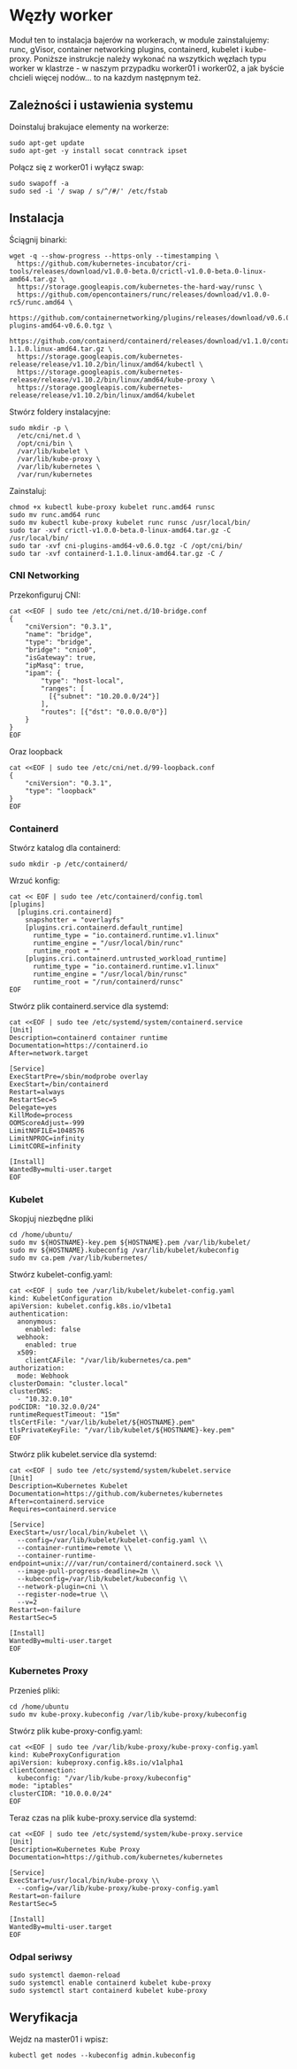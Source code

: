# Węzły worker
Moduł ten to instalacja bajerów na workerach, w module zainstalujemy: runc, gVisor, container networking plugins, containerd, kubelet i kube-proxy. Poniższe instrukcje należy wykonać na wszytkich węzłach typu worker w klastrze - w naszym przypadku worker01 i worker02, a jak byście chcieli więcej nodów... to na kazdym następnym też.

## Zależności i ustawienia systemu

Doinstaluj brakujace elementy na workerze:
```
sudo apt-get update
sudo apt-get -y install socat conntrack ipset
```
Połącz się z worker01 i wyłącz swap:
```
sudo swapoff -a
sudo sed -i '/ swap / s/^/#/' /etc/fstab
```
## Instalacja 

Ściągnij binarki:
```
wget -q --show-progress --https-only --timestamping \
  https://github.com/kubernetes-incubator/cri-tools/releases/download/v1.0.0-beta.0/crictl-v1.0.0-beta.0-linux-amd64.tar.gz \
  https://storage.googleapis.com/kubernetes-the-hard-way/runsc \
  https://github.com/opencontainers/runc/releases/download/v1.0.0-rc5/runc.amd64 \
  https://github.com/containernetworking/plugins/releases/download/v0.6.0/cni-plugins-amd64-v0.6.0.tgz \
  https://github.com/containerd/containerd/releases/download/v1.1.0/containerd-1.1.0.linux-amd64.tar.gz \
  https://storage.googleapis.com/kubernetes-release/release/v1.10.2/bin/linux/amd64/kubectl \
  https://storage.googleapis.com/kubernetes-release/release/v1.10.2/bin/linux/amd64/kube-proxy \
  https://storage.googleapis.com/kubernetes-release/release/v1.10.2/bin/linux/amd64/kubelet
```
Stwórz foldery instalacyjne:
```
sudo mkdir -p \
  /etc/cni/net.d \
  /opt/cni/bin \
  /var/lib/kubelet \
  /var/lib/kube-proxy \
  /var/lib/kubernetes \
  /var/run/kubernetes
```
Zainstaluj:
```
chmod +x kubectl kube-proxy kubelet runc.amd64 runsc
sudo mv runc.amd64 runc
sudo mv kubectl kube-proxy kubelet runc runsc /usr/local/bin/
sudo tar -xvf crictl-v1.0.0-beta.0-linux-amd64.tar.gz -C /usr/local/bin/
sudo tar -xvf cni-plugins-amd64-v0.6.0.tgz -C /opt/cni/bin/
sudo tar -xvf containerd-1.1.0.linux-amd64.tar.gz -C /
```
### CNI Networking

Przekonfiguruj CNI:
```
cat <<EOF | sudo tee /etc/cni/net.d/10-bridge.conf
{
    "cniVersion": "0.3.1",
    "name": "bridge",
    "type": "bridge",
    "bridge": "cnio0",
    "isGateway": true,
    "ipMasq": true,
    "ipam": {
        "type": "host-local",
        "ranges": [
          [{"subnet": "10.20.0.0/24"}]
        ],
        "routes": [{"dst": "0.0.0.0/0"}]
    }
}
EOF
```
Oraz loopback
```
cat <<EOF | sudo tee /etc/cni/net.d/99-loopback.conf
{
    "cniVersion": "0.3.1",
    "type": "loopback"
}
EOF
```
### Containerd
Stwórz katalog dla containerd:
```
sudo mkdir -p /etc/containerd/
```
Wrzuć konfig:
```
cat << EOF | sudo tee /etc/containerd/config.toml
[plugins]
  [plugins.cri.containerd]
    snapshotter = "overlayfs"
    [plugins.cri.containerd.default_runtime]
      runtime_type = "io.containerd.runtime.v1.linux"
      runtime_engine = "/usr/local/bin/runc"
      runtime_root = ""
    [plugins.cri.containerd.untrusted_workload_runtime]
      runtime_type = "io.containerd.runtime.v1.linux"
      runtime_engine = "/usr/local/bin/runsc"
      runtime_root = "/run/containerd/runsc"
EOF
```
Stwórz plik containerd.service dla systemd:
```
cat <<EOF | sudo tee /etc/systemd/system/containerd.service
[Unit]
Description=containerd container runtime
Documentation=https://containerd.io
After=network.target

[Service]
ExecStartPre=/sbin/modprobe overlay
ExecStart=/bin/containerd
Restart=always
RestartSec=5
Delegate=yes
KillMode=process
OOMScoreAdjust=-999
LimitNOFILE=1048576
LimitNPROC=infinity
LimitCORE=infinity

[Install]
WantedBy=multi-user.target
EOF
```
### Kubelet
Skopjuj niezbędne pliki
```
cd /home/ubuntu/
sudo mv ${HOSTNAME}-key.pem ${HOSTNAME}.pem /var/lib/kubelet/
sudo mv ${HOSTNAME}.kubeconfig /var/lib/kubelet/kubeconfig
sudo mv ca.pem /var/lib/kubernetes/
```
Stwórz kubelet-config.yaml:
```
cat <<EOF | sudo tee /var/lib/kubelet/kubelet-config.yaml
kind: KubeletConfiguration
apiVersion: kubelet.config.k8s.io/v1beta1
authentication:
  anonymous:
    enabled: false
  webhook:
    enabled: true
  x509:
    clientCAFile: "/var/lib/kubernetes/ca.pem"
authorization:
  mode: Webhook
clusterDomain: "cluster.local"
clusterDNS:
  - "10.32.0.10"
podCIDR: "10.32.0.0/24"
runtimeRequestTimeout: "15m"
tlsCertFile: "/var/lib/kubelet/${HOSTNAME}.pem"
tlsPrivateKeyFile: "/var/lib/kubelet/${HOSTNAME}-key.pem"
EOF
```
Stwórz plik kubelet.service dla systemd:
```
cat <<EOF | sudo tee /etc/systemd/system/kubelet.service
[Unit]
Description=Kubernetes Kubelet
Documentation=https://github.com/kubernetes/kubernetes
After=containerd.service
Requires=containerd.service

[Service]
ExecStart=/usr/local/bin/kubelet \\
  --config=/var/lib/kubelet/kubelet-config.yaml \\
  --container-runtime=remote \\
  --container-runtime-endpoint=unix:///var/run/containerd/containerd.sock \\
  --image-pull-progress-deadline=2m \\
  --kubeconfig=/var/lib/kubelet/kubeconfig \\
  --network-plugin=cni \\
  --register-node=true \\
  --v=2
Restart=on-failure
RestartSec=5

[Install]
WantedBy=multi-user.target
EOF
```
### Kubernetes Proxy
Przenieś pliki:
```
cd /home/ubuntu
sudo mv kube-proxy.kubeconfig /var/lib/kube-proxy/kubeconfig
```
Stwórz plik kube-proxy-config.yaml:
```
cat <<EOF | sudo tee /var/lib/kube-proxy/kube-proxy-config.yaml
kind: KubeProxyConfiguration
apiVersion: kubeproxy.config.k8s.io/v1alpha1
clientConnection:
  kubeconfig: "/var/lib/kube-proxy/kubeconfig"
mode: "iptables"
clusterCIDR: "10.0.0.0/24"
EOF
```
Teraz czas na plik kube-proxy.service dla systemd:
```
cat <<EOF | sudo tee /etc/systemd/system/kube-proxy.service
[Unit]
Description=Kubernetes Kube Proxy
Documentation=https://github.com/kubernetes/kubernetes

[Service]
ExecStart=/usr/local/bin/kube-proxy \\
  --config=/var/lib/kube-proxy/kube-proxy-config.yaml
Restart=on-failure
RestartSec=5

[Install]
WantedBy=multi-user.target
EOF
```
### Odpal seriwsy
```
sudo systemctl daemon-reload
sudo systemctl enable containerd kubelet kube-proxy
sudo systemctl start containerd kubelet kube-proxy
```
## Weryfikacja
Wejdz na master01 i wpisz:
```
kubectl get nodes --kubeconfig admin.kubeconfig
```
